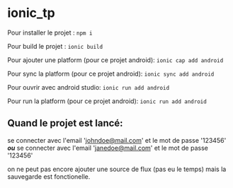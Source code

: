 # ionic_tp

Pour installer le projet :
`npm i`

Pour build le projet :
`ionic build`

Pour ajouter une platform (pour ce projet android):
`ionic cap add android`

Pour sync la platform (pour ce projet android):
`ionic sync add android`


Pour ouvrir avec android studio:
`ionic run add android`

Pour run la platform (pour ce projet android):
`ionic run add android`


## Quand le projet est lancé:

se connecter avec l'email 'johndoe@mail.com' et le mot de passe '123456'
___ou___
se connecter avec l'email 'janedoe@mail.com' et le mot de passe '123456'

on ne peut pas encore ajouter une source de flux (pas eu le temps) mais la sauvegarde est fonctionelle.




